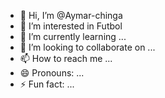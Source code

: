 - 👋 Hi, I’m @Aymar-chinga
- 👀 I’m interested in Futbol
- 🌱 I’m currently learning ...
- 💞️ I’m looking to collaborate on ...
- 📫 How to reach me ...
- 😄 Pronouns: ...
- ⚡ Fun fact: ...

<!---
Aymar-chinga/Aymar-chinga is a ✨ special ✨ repository because its `README.md` (this file) appears on your GitHub profile.
You can click the Preview link to take a look at your changes.
--->
